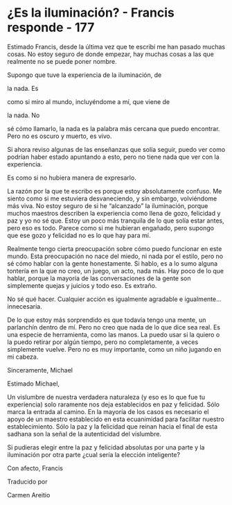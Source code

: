# ¿Es la iluminación? - Francis responde - 177

Estimado Francis, desde la &uacute;ltima vez que te escrib&iacute; me han pasado muchas cosas. No estoy seguro de donde empezar, hay muchas cosas a las que realmente no se puede poner nombre.

Supongo que tuve la experiencia de la iluminaci&oacute;n, de 

la nada. Es

 como si miro al mundo, incluy&eacute;ndome a m&iacute;, que viene de 

la nada. No

 s&eacute; c&oacute;mo llamarlo, la nada es la palabra m&aacute;s cercana que puedo encontrar. Pero no es oscuro y muerto, es vivo. 

Si ahora reviso algunas de las ense&ntilde;anzas que sol&iacute;a seguir, puedo ver como podr&iacute;an haber estado apuntando a esto, pero no tiene nada que ver con la experiencia. 

Es como si no hubiera manera de expresarlo.

La raz&oacute;n por la que te escribo es porque estoy absolutamente confuso. Me siento como si me estuviera desvaneciendo, y sin embargo, volvi&eacute;ndome m&aacute;s viva. No estoy seguro de si he &ldquo;alcanzado&rdquo; la iluminaci&oacute;n, porque muchos maestros describen la experiencia como llena de gozo, felicidad y paz y yo no s&eacute; que. Estoy un poco m&aacute;s tranquila de lo que sol&iacute;a estar antes, pero eso es todo. Parece como si me hubieran enga&ntilde;ado, pero supongo que ese gozo y felicidad no es lo que hay para m&iacute;.

Realmente tengo cierta preocupaci&oacute;n sobre c&oacute;mo puedo funcionar en este mundo. Esta preocupaci&oacute;n no nace del miedo, ni nada por el estilo, pero no s&eacute; c&oacute;mo hablar con la gente honestamente. Si hablo, es a lo sumo alguna tonter&iacute;a en la que no creo, un juego, un acto, nada m&aacute;s. Hay poco de lo que hablar, porque la mayor&iacute;a de las conversaciones de la gente son simplemente quejas y juicios y todo eso. Es extra&ntilde;o.

No s&eacute; qu&eacute; hacer. Cualquier acci&oacute;n es igualmente agradable e igualmente&hellip; innecesaria.

De lo que estoy m&aacute;s sorprendido es que todav&iacute;a tengo una mente, un parlanch&iacute;n dentro de m&iacute;. Pero no creo que nada de lo que dice sea real. Es una especie de herramienta, como las manos. La puedo usar si la quiero o la puedo retirar por alg&uacute;n tiempo, pero no completamente, a veces simplemente vuelve. Pero no es muy importante, como un ni&ntilde;o jugando en mi cabeza.

Sinceramente, Michael

Estimado Michael,

Un vislumbre de nuestra verdadera naturaleza (y eso es lo que fue tu experiencia) solo raramente nos deja establecidos en paz y felicidad. S&oacute;lo marca la entrada al camino. En la mayor&iacute;a de los casos es necesario el apoyo de un maestro establecido en esta ecuanimidad para facilitar nuestro establecimiento. S&oacute;lo la paz y la felicidad que reinan hacia el final de esta sadhana son la se&ntilde;al de la autenticidad del vislumbre.

Si pudieras elegir entre la paz y felicidad absolutas por una parte y la iluminaci&oacute;n por otra parte &iquest;cual ser&iacute;a la elecci&oacute;n inteligente?

Con afecto, Francis 

Traducido por 

Carmen Areitio

